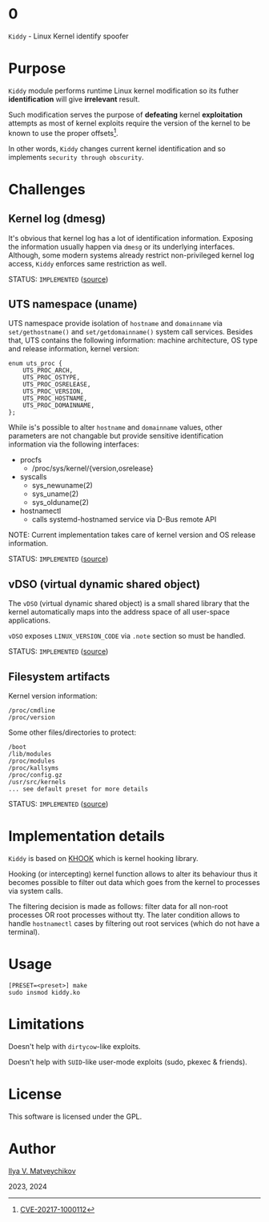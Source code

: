# 0

`Kiddy` - Linux Kernel identify spoofer

# Purpose

`Kiddy` module performs runtime Linux kernel modification so its futher **identification** will give **irrelevant** result.

Such modification serves the purpose of **defeating** kernel **exploitation** attempts as most of kernel exploits require the version of the kernel to be known to use the proper offsets[^1].

In other words, `Kiddy` changes current kernel identification and so implements `security through obscurity`.

[^1]: [CVE-20217-1000112](https://github.com/xairy/kernel-exploits/blob/master/CVE-2017-1000112/poc.c#L91)

# Challenges

## Kernel log (dmesg)

It's obvious that kernel log has a lot of identification information. Exposing the information usually happen via `dmesg` or its underlying interfaces. Although, some modern systems already restrict non-privileged kernel log access, `Kiddy` enforces same restriction as well.

STATUS: `IMPLEMENTED` ([source](src/mod_syslog.c))

## UTS namespace (uname)

UTS namespace provide isolation of `hostname` and `domainname` via `set/gethostname()` and `set/getdomainname()` system call services. Besides that, UTS contains the following information: machine architecture, OS type and release information, kernel version:

~~~
enum uts_proc {
	UTS_PROC_ARCH,
	UTS_PROC_OSTYPE,
	UTS_PROC_OSRELEASE,
	UTS_PROC_VERSION,
	UTS_PROC_HOSTNAME,
	UTS_PROC_DOMAINNAME,
};
~~~

While is's possible to alter `hostname` and `domainname` values, other parameters are not changable but provide sensitive identification information via the following interfaces:

* procfs
  - /proc/sys/kernel/{version,osrelease}
* syscalls
  - sys\_newuname(2)
  - sys\_uname(2)
  - sys\_olduname(2)
* hostnamectl
  - calls systemd-hostnamed service via D-Bus remote API

NOTE: Current implementation takes care of kernel version and OS release information.

STATUS: `IMPLEMENTED` ([source](src/mod_uname.c))

## vDSO (virtual dynamic shared object)

The `vDSO` (virtual dynamic shared object) is a small shared library that the kernel automatically maps into the address space of all user-space applications.

`vDSO` exposes `LINUX_VERSION_CODE` via `.note` section so must be handled.

STATUS: `IMPLEMENTED` ([source](src/mod_vdso.c))

## Filesystem artifacts

Kernel version information:

~~~
/proc/cmdline
/proc/version
~~~

Some other files/directories to protect:

~~~
/boot
/lib/modules
/proc/modules
/proc/kallsyms
/proc/config.gz
/usr/src/kernels
... see default preset for more details
~~~

STATUS: `IMPLEMENTED` ([source](src/mod_fs.c))

# Implementation details

`Kiddy` is based on [KHOOK](https://github.com/milabs/khook) which is kernel hooking library.

Hooking (or intercepting) kernel function allows to alter its behaviour thus it becomes possible to filter out data which goes from the kernel to processes via system calls.

The filtering decision is made as follows: filter data for all non-root processes OR root processes without tty. The later condition allows to handle `hostnamectl` cases by filtering out root services (which do not have a terminal).

# Usage

~~~
[PRESET=<preset>] make
sudo insmod kiddy.ko
~~~

# Limitations

Doesn't help with `dirtycow`-like exploits.

Doesn't help with `SUID`-like user-mode exploits (sudo, pkexec & friends).

# License

This software is licensed under the GPL.

# Author

[Ilya V. Matveychikov](https://github.com/milabs)

2023, 2024

